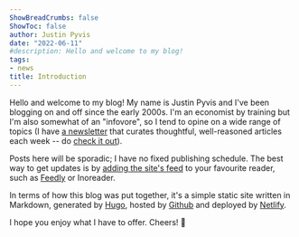 ```yaml
---
ShowBreadCrumbs: false
ShowToc: false
author: Justin Pyvis
date: "2022-06-11"
#description: Hello and welcome to my blog!
tags:
- news
title: Introduction
---
```


Hello and welcome to my blog! My name is Justin Pyvis and I've been blogging on and off since the early 2000s. I'm an economist by training but I'm also somewhat of an "infovore", so I tend to opine on a wide range of topics (I have [a newsletter](https://thecontext.au) that curates thoughtful, well-reasoned articles each week -- do [check it out](https://thecontext.au)).

Posts here will be sporadic; I have no fixed publishing schedule. The best way to get updates is by [adding the site's feed](https://dismalmusings.com/posts/index.xml) to your favourite reader, such as [Feedly](https://feedly.com/i/subscription/feed/https://dismalmusings.com/posts/index.xml) or Inoreader.

In terms of how this blog was put together, it's a simple static site written in Markdown, generated by [Hugo](https://github.com/gohugoio/hugo), hosted by [Github](https://github.com/justinpyvis/Dismal-Musings) and deployed by [Netlify](https://www.netlify.com/).

I hope you enjoy what I have to offer. Cheers! 🍻